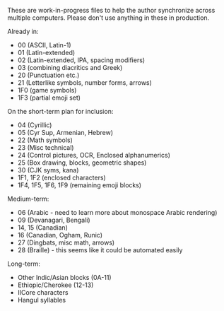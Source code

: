 These are work-in-progress files to help the author synchronize across multiple computers. Please don't use anything in these in production.

Already in:
* 00 (ASCII, Latin-1)
* 01 (Latin-extended)
* 02 (Latin-extended, IPA, spacing modifiers)
* 03 (combining diacritics and Greek)
* 20 (Punctuation etc.)
* 21 (Letterlike symbols, number forms, arrows)
* 1F0 (game symbols)
* 1F3 (partial emoji set)

On the short-term plan for inclusion:
* 04 (Cyrillic)
* 05 (Cyr Sup, Armenian, Hebrew)
* 22 (Math symbols)
* 23 (Misc technical)
* 24 (Control pictures, OCR, Enclosed alphanumerics)
* 25 (Box drawing, blocks, geometric shapes)
* 30 (CJK syms, kana)
* 1F1, 1F2 (enclosed characters)
* 1F4, 1F5, 1F6, 1F9 (remaining emoji blocks)

Medium-term:
* 06 (Arabic - need to learn more about monospace Arabic rendering)
* 09 (Devanagari, Bengali)
* 14, 15 (Canadian)
* 16 (Canadian, Ogham, Runic)
* 27 (Dingbats, misc math, arrows)
* 28 (Braille) - this seems like it could be automated easily

Long-term:
* Other Indic/Asian blocks (0A-11)
* Ethiopic/Cherokee (12-13)
* IICore characters
* Hangul syllables

